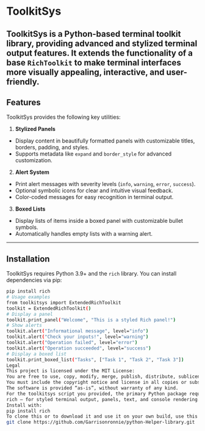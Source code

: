 # ToolkitSys
**ToolkitSys** is a Python-based terminal toolkit library, providing advanced and stylized terminal output features. It extends the functionality of a base `RichToolkit` to make terminal interfaces more visually appealing, interactive, and user-friendly.
---
## Features
ToolkitSys provides the following key utilities:
1. **Stylized Panels**
- Display content in beautifully formatted panels with customizable titles, borders, padding, and styles.
- Supports metadata like `expand` and `border_style` for advanced customization.
2. **Alert System**
- Print alert messages with severity levels (`info`, `warning`, `error`, `success`).
- Optional symbolic icons for clear and intuitive visual feedback.
- Color-coded messages for easy recognition in terminal output.
3. **Boxed Lists**
- Display lists of items inside a boxed panel with customizable bullet symbols.
- Automatically handles empty lists with a warning alert.
---
## Installation
ToolkitSys requires Python 3.9+ and the `rich` library. You can install dependencies via pip:
```bash
pip install rich
# Usage examples 
from toolkitsys import ExtendedRichToolkit
toolkit = ExtendedRichToolkit()
# Display a panel
toolkit.print_panel("Welcome", "This is a styled Rich panel!")
# Show alerts
toolkit.alert("Informational message", level="info")
toolkit.alert("Check your inputs!", level="warning")
toolkit.alert("Operation failed", level="error")
toolkit.alert("Operation succeeded", level="success")
# Display a boxed list
toolkit.print_boxed_list("Tasks", ["Task 1", "Task 2", "Task 3"])
Legal
This project is licensed under the MIT License:
You are free to use, copy, modify, merge, publish, distribute, sublicense, and sell copies of the software.
You must include the copyright notice and license in all copies or substantial portions of the software.
The software is provided “as-is”, without warranty of any kind.
For the toolkitsys script you provided, the primary Python package requirement is:
rich – for styled terminal output, panels, text, and console rendering.
Install with:
pip install rich
To clone this or to download it and use it on your own build, use this link
git clone https://github.com/Garrisonronnie/python-Helper-library.git
